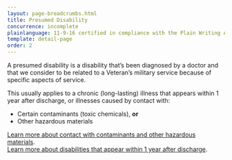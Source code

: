 ```yaml
---
layout: page-breadcrumbs.html
title: Presumed Disability
concurrence: incomplete
plainlanguage: 11-9-16 certified in compliance with the Plain Writing Act
template: detail-page
order: 2
---
```


<div class="va-introtext">

A presumed disability is a disability that’s been diagnosed by a doctor and that we consider to be related to a Veteran’s military service because of specific aspects of service. 

</div>

This usually applies to a chronic (long-lasting) illness that appears within 1 year after discharge, or illnesses caused by contact with:
- Certain contaminants (toxic chemicals), **or**
- Other hazardous materials

[Learn more about contact with contaminants and other hazardous materials](/disability-benefits/conditions/exposure-to-hazardous-materials/). <br>
[Learn more about disabilities that appear within 1 year after discharge](/disability-benefits/apply/one-year/).

